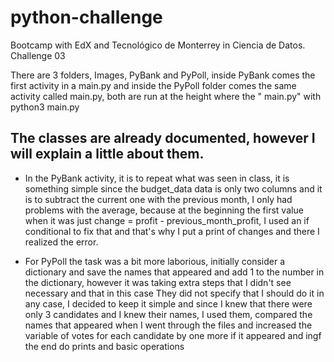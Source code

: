 # python-challenge

Bootcamp with EdX and Tecnológico de Monterrey in Ciencia de Datos. Challenge 03

There are 3 folders, Images, PyBank and PyPoll, inside PyBank comes the first activity in a main.py and inside the PyPoll folder comes the same activity called main.py, both are run at the height where the " main.py" with python3 main.py

## The classes are already documented, however I will explain a little about them.

- In the PyBank activity, it is to repeat what was seen in class, it is something simple since the budget_data data is only two columns and it is to subtract the current one with the previous month, I only had problems with the average, because at the beginning the first value when it was just change = profit - previous_month_profit, I used an if conditional to fix that and that's why I put a print of changes and there I realized the error.

- For PyPoll the task was a bit more laborious, initially consider a dictionary and save the names that appeared and add 1 to the number in the dictionary, however it was taking extra steps that I didn't see necessary and that in this case They did not specify that I should do it in any case, I decided to keep it simple and since I knew that there were only 3 candidates and I knew their names, I used them, compared the names that appeared when I went through the files and increased the variable of votes for each candidate by one more if it appeared and ingf the end do prints and basic operations
